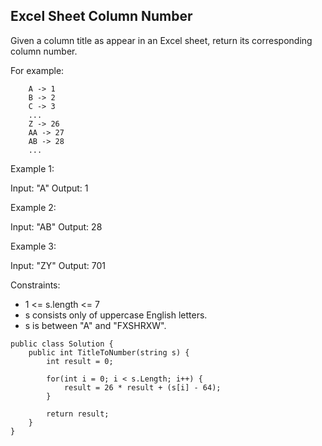 ## Excel Sheet Column Number

Given a column title as appear in an Excel sheet, return its corresponding column number.

For example:
```
    A -> 1
    B -> 2
    C -> 3
    ...
    Z -> 26
    AA -> 27
    AB -> 28 
    ...
```
Example 1:

Input: "A"
Output: 1

Example 2:

Input: "AB"
Output: 28

Example 3:

Input: "ZY"
Output: 701
 

Constraints:

* 1 <= s.length <= 7
* s consists only of uppercase English letters.
* s is between "A" and "FXSHRXW".

```
public class Solution {
    public int TitleToNumber(string s) {
        int result = 0;
        
        for(int i = 0; i < s.Length; i++) {
            result = 26 * result + (s[i] - 64);
        }
        
        return result;
    }
}
```
